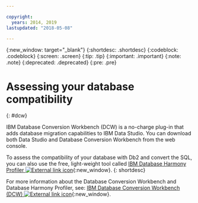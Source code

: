 ```yaml
---

copyright:
  years: 2014, 2019
lastupdated: "2018-05-08"

---
```


<!-- Attribute definitions --> 
{:new_window: target="_blank"}
{:shortdesc: .shortdesc}
{:codeblock: .codeblock}
{:screen: .screen}
{:tip: .tip}
{:important: .important}
{:note: .note}
{:deprecated: .deprecated}
{:pre: .pre}

# Assessing your database compatibility
{: #dcw}

IBM Database Conversion Workbench (DCW) is a no-charge plug-in that adds database migration capabilities to IBM Data Studio. You can download both Data Studio and Database Conversion Workbench from the web console.

To assess the compatibility of your database with Db2 and convert the SQL, you can also use the free, light-weight tool called [IBM Database Harmony Profiler ![External link icon](../../icons/launch-glyph.svg "External link icon")](https://www.ibm.com/developerworks/community/blogs/05901c97-75b2-47a1-9c32-25f748855913/entry/Introducing_DCW_Lite?lang=en){:new_window}.
{: shortdesc}

For more information about the Database Conversion Workbench and Database Harmony Profiler, see: [IBM Database Conversion Workbench (DCW) ![External link icon](../../icons/launch-glyph.svg "External link icon")](https://www.ibm.com/support/knowledgecenter/en/SS6NHC/com.ibm.swg.im.dashdb.apdv.porting.doc/doc/c_compat_dcw.html){:new_window}.